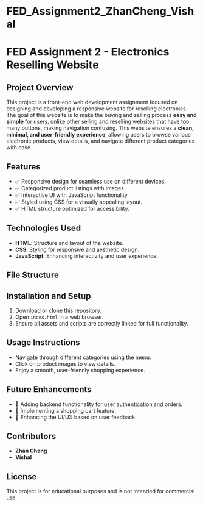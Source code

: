 # FED_Assignment2_ZhanCheng_Vishal

# FED Assignment 2 - Electronics Reselling Website

## Project Overview
This project is a front-end web development assignment focused on designing and developing a responsive website for reselling electronics. The goal of this website is to make the buying and selling process **easy and simple** for users, unlike other selling and reselling websites that have too many buttons, making navigation confusing. This website ensures a **clean, minimal, and user-friendly experience**, allowing users to browse various electronic products, view details, and navigate different product categories with ease.


## Features
- ✅ Responsive design for seamless use on different devices.
- ✅ Categorized product listings with images.
- ✅ Interactive UI with JavaScript functionality.
- ✅ Styled using CSS for a visually appealing layout.
- ✅ HTML structure optimized for accessibility.

## Technologies Used
- **HTML**: Structure and layout of the website.
- **CSS**: Styling for responsive and aesthetic design.
- **JavaScript**: Enhancing interactivity and user experience.

## File Structure

## Installation and Setup
1. Download or clone this repository.
2. Open `index.html` in a web browser.
3. Ensure all assets and scripts are correctly linked for full functionality.

## Usage Instructions
- Navigate through different categories using the menu.
- Click on product images to view details.
- Enjoy a smooth, user-friendly shopping experience.

## Future Enhancements
- 🚀 Adding backend functionality for user authentication and orders.
- 🛒 Implementing a shopping cart feature.
- 🎨 Enhancing the UI/UX based on user feedback.

## Contributors
- **Zhan Cheng**
- **Vishal**

## License
This project is for educational purposes and is not intended for commercial use.
